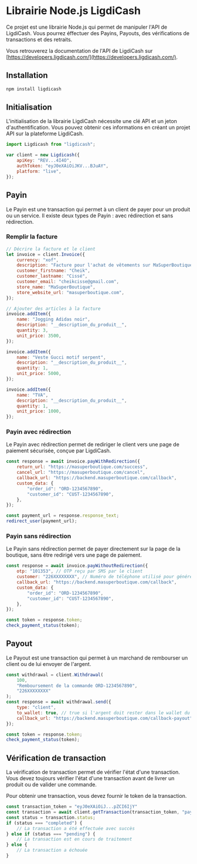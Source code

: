 # Librairie Node.js LigdiCash

Ce projet est une librairie Node.js qui permet de manipuler l'API de LigdiCash.
Vous pourrez éffectuer des Payins, Payouts, des vérifications de transactions et des retraits.

Vous retrouverez la documentation de l'API de LigdiCash sur [https://developers.ligdicash.com/](https://developers.ligdicash.com/).

## Installation

```bash
npm install ligdicash
```

## Initialisation

L'initialisation de la librairie LigdiCash nécessite une clé API et un jeton d'authentification.
Vous pouvez obtenir ces informations en créant un projet API sur la plateforme LigdiCash.

```javascript
import Ligdicash from "ligdicash";

var client = new Ligdicash({
    apiKey: "REV...4I4O",
    authToken: "eyJ0eXAiOiJKV...BJuAY",
    platform: "live",
});
```

## Payin

Le Payin est une transaction qui permet à un client de payer pour un produit ou un service.
Il existe deux types de Payin : avec rédirection et sans rédirection.

### Remplir la facture

```javascript
// Décrire la facture et le client
let invoice = client.Invoice({
    currency: "xof",
    description: "Facture pour l'achat de vêtements sur MaSuperBoutique.com",
    customer_firstname: "Cheik",
    customer_lastname: "Cissé",
    customer_email: "cheikcisse@gmail.com",
    store_name: "MaSuperBoutique",
    store_website_url: "masuperboutique.com",
});

// Ajouter des articles à la facture
invoice.addItem({
    name: "Jogging Adidas noir",
    description: "__description_du_produit__",
    quantity: 3,
    unit_price: 3500,
});

invoice.addItem({
    name: "Veste Gucci motif serpent",
    description: "__description_du_produit__",
    quantity: 1,
    unit_price: 5000,
});

invoice.addItem({
    name: "TVA",
    description: "__description_du_produit__",
    quantity: 1,
    unit_price: 1000,
});
```

### Payin avec rédirection

Le Payin avec rédirection permet de rediriger le client vers une page de paiement sécurisée, conçue par LigdiCash.

```javascript
const response = await invoice.payWithRedirection({
    return_url: "https://masuperboutique.com/success",
    cancel_url: "https://masuperboutique.com/cancel",
    callback_url: "https://backend.masuperboutique.com/callback",
    custom_data: {
        "order_id": "ORD-1234567890",
        "customer_id": "CUST-1234567890",
    },
});

const payment_url = response.response_text;
redirect_user(payment_url);
```

### Payin sans rédirection

Le Payin sans rédirection permet de payer directement sur la page de la boutique, sans être redirigé vers une page de paiement.

```javascript
const response = await invoice.payWithoutRedirection({
    otp: "101353", // OTP reçu par SMS par le client
    customer: "226XXXXXXXX", // Numéro de téléphone utilisé pour générer l'OTP
    callback_url: "https://backend.masuperboutique.com/callback",
    custom_data: {
        "order_id": "ORD-1234567890",
        "customer_id": "CUST-1234567890",
    },
});

const token = response.token;
check_payment_status(token);
```

## Payout

Le Payout est une transaction qui permet à un marchand de rembourser un client ou de lui envoyer de l'argent.

```javascript
const withdrawal = client.Withdrawal(
    100,
    "Remboursement de la commande ORD-1234567890",
    "226XXXXXXXX"
);
const response = await withdrawal.send({
    type: "client",
    to_wallet: true, // true si l'argent doit rester dans le wallet du client, false si l'argent doit être envoyé sur son compte mobile money
    callback_url: "https://backend.masuperboutique.com/callback-payout",
});

const token = response.token;
check_payment_status(token);
```

## Vérification de transaction

La vérification de transaction permet de vérifier l'état d'une transaction.
Vous devez toujours vérifier l'état d'une transaction avant de livrer un produit ou de valider une commande.

Pour obtenir une transaction, vous devez fournir le token de la transaction.

```javascript
const transaction_token = "eyJ0eXAiOiJ...pZCI6IjY"
const transaction = await client.getTransaction(transaction_token, "payin"); // "payin" ou "payout"
const status = transaction.status;
if (status === "completed") {
    // La transaction a été effectuée avec succès
} else if (status === "pending") {
    // La transaction est en cours de traitement
} else {
    // La transaction a échouée
}
```